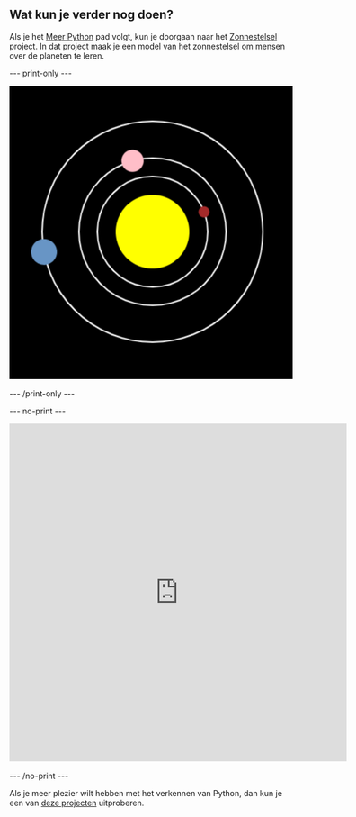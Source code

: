 ## Wat kun je verder nog doen?

Als je het [Meer Python](https://projects.raspberrypi.org/en/pathways/more-python) pad volgt, kun je doorgaan naar het [Zonnestelsel](https://projects.raspberrypi.org/en/projects/solar-system-simulator/) project. In dat project maak je een model van het zonnestelsel om mensen over de planeten te leren.

--- print-only ---

![Het zonnestelselproject.](images/solar_system_simulator.png)

--- /print-only ---

--- no-print ---

<iframe src="https://editor.raspberrypi.org/en/embed/viewer/solar-system-example" width="600" height="600" frameborder="0" marginwidth="0" marginheight="0" allowfullscreen>
</iframe>

--- /no-print ---

Als je meer plezier wilt hebben met het verkennen van Python, dan kun je een van [deze projecten](https://projects.raspberrypi.org/en/projects?software%5B%5D=python) uitproberen.
